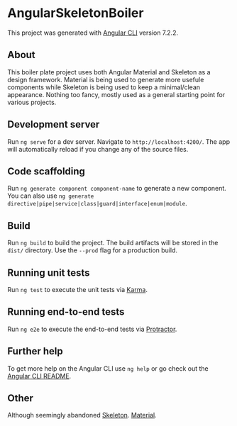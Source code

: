 # AngularSkeletonBoiler

This project was generated with [Angular CLI](https://github.com/angular/angular-cli) version 7.2.2.

## About

This boiler plate project uses both Angular Material and Skeleton as a design framework. Material is being used to generate more usefule components while Skeleton is being used to keep a minimal/clean appearance. Nothing too fancy, mostly used as a general starting point for various projects.

## Development server

Run `ng serve` for a dev server. Navigate to `http://localhost:4200/`. The app will automatically reload if you change any of the source files.

## Code scaffolding

Run `ng generate component component-name` to generate a new component. You can also use `ng generate directive|pipe|service|class|guard|interface|enum|module`.

## Build

Run `ng build` to build the project. The build artifacts will be stored in the `dist/` directory. Use the `--prod` flag for a production build.

## Running unit tests

Run `ng test` to execute the unit tests via [Karma](https://karma-runner.github.io).

## Running end-to-end tests

Run `ng e2e` to execute the end-to-end tests via [Protractor](http://www.protractortest.org/).

## Further help

To get more help on the Angular CLI use `ng help` or go check out the [Angular CLI README](https://github.com/angular/angular-cli/blob/master/README.md).

## Other

Although seemingly abandoned [Skeleton](https://github.com/dhg/Skeleton/tree/gh-pages).
[Material](https://github.com/angular/material2).